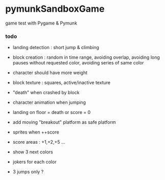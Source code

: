 pymunkSandboxGame
=================

game test with Pygame &amp; Pymunk


### todo


- landing detection : short jump & climbing
- block creation : random in time range, avoiding overlap, avoiding long pauses without requested color, avoiding series of same color 
- character should have more weight

- block texture : squares, active/inactive texture
- "death" when crashed by block
- character animation when jumping
- landing on floor = death or score = 0
- add moving "breakout" platform as safe platform

- sprites when ++score
- score areas : +1,+2,+5 ...
- show 3 next colors
- jokers for each color
- 3 jumps only ?